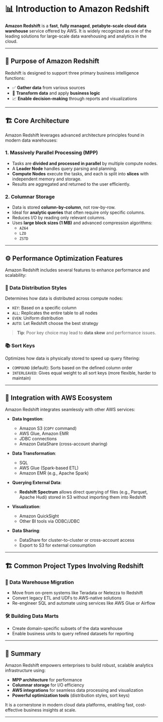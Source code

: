 # 📊 Introduction to Amazon Redshift

**Amazon Redshift** is a **fast**, **fully managed**, **petabyte-scale cloud data warehouse** service offered by AWS. It is widely recognized as one of the leading solutions for large-scale data warehousing and analytics in the cloud.

---

## 🚀 Purpose of Amazon Redshift

Redshift is designed to support three primary business intelligence functions:

- ✅ **Gather data** from various sources
- 🔁 **Transform data** and apply **business logic**
- 📈 **Enable decision-making** through reports and visualizations

---

## 🏗️ Core Architecture

Amazon Redshift leverages advanced architecture principles found in modern data warehouses:

### 1. Massively Parallel Processing (MPP)
- Tasks are **divided and processed in parallel** by multiple compute nodes.
- A **Leader Node** handles query parsing and planning.
- **Compute Nodes** execute the tasks, and each is split into **slices** with independent memory and storage.
- Results are aggregated and returned to the user efficiently.

### 2. Columnar Storage
- Data is stored **column-by-column**, not row-by-row.
- Ideal for **analytic queries** that often require only specific columns.
- Reduces I/O by reading only relevant columns.
- Uses **large block sizes (1 MB)** and advanced compression algorithms:
  - `AZ64`
  - `LZO`
  - `ZSTD`

---

## ⚙️ Performance Optimization Features

Amazon Redshift includes several features to enhance performance and scalability:

### 🔀 Data Distribution Styles
Determines how data is distributed across compute nodes:
- `KEY`: Based on a specific column
- `ALL`: Replicates the entire table to all nodes
- `EVEN`: Uniform distribution
- `AUTO`: Let Redshift choose the best strategy

> **Tip**: Poor key choice may lead to **data skew** and performance issues.

### 📚 Sort Keys
Optimizes how data is physically stored to speed up query filtering:
- `COMPOUND` (default): Sorts based on the defined column order
- `INTERLEAVED`: Gives equal weight to all sort keys (more flexible, harder to maintain)

---

## 🔗 Integration with AWS Ecosystem

Amazon Redshift integrates seamlessly with other AWS services:

- **Data Ingestion**:
  - Amazon S3 (`COPY` command)
  - AWS Glue, Amazon EMR
  - JDBC connections
  - Amazon DataShare (cross-account sharing)

- **Data Transformation**:
  - SQL
  - AWS Glue (Spark-based ETL)
  - Amazon EMR (e.g., Apache Spark)

- **Querying External Data**:
  - **Redshift Spectrum** allows direct querying of files (e.g., Parquet, Apache Hudi) stored in S3 without importing them into Redshift

- **Visualization**:
  - Amazon QuickSight
  - Other BI tools via ODBC/JDBC

- **Data Sharing**:
  - DataShare for cluster-to-cluster or cross-account access
  - Export to S3 for external consumption

---

## 🏗️ Common Project Types Involving Redshift

### 🔄 Data Warehouse Migration
- Move from on-prem systems like Teradata or Netezza to Redshift
- Convert legacy ETL and UDFs to AWS-native solutions
- Re-engineer SQL and automate using services like AWS Glue or Airflow

### 🛠️ Building Data Marts
- Create domain-specific subsets of the data warehouse
- Enable business units to query refined datasets for reporting

---

## 🧠 Summary

Amazon Redshift empowers enterprises to build robust, scalable analytics infrastructure using:
- **MPP architecture** for performance
- **Columnar storage** for I/O efficiency
- **AWS integrations** for seamless data processing and visualization
- **Powerful optimization tools** (distribution styles, sort keys)

It is a cornerstone in modern cloud data platforms, enabling fast, cost-effective business insights at scale.

---
